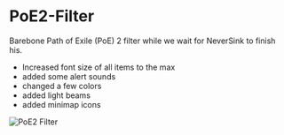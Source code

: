 # PoE2-Filter
Barebone Path of Exile (PoE) 2 filter while we wait for NeverSink to finish his.


 - Increased font size of all items to the max 
 - added some alert sounds
 - changed a few colors
 - added light beams
 - added minimap icons


![PoE2 Filter](https://media.discordapp.net/attachments/1008468728855404616/1314989667044687982/image.png?ex=6755c70f&is=6754758f&hm=43e6daf33c76ee94ea45a8e3edaac7c8ab0b0bde39647f78194828559360ac78&format=webp&quality=lossless&width=1440&height=839&)
